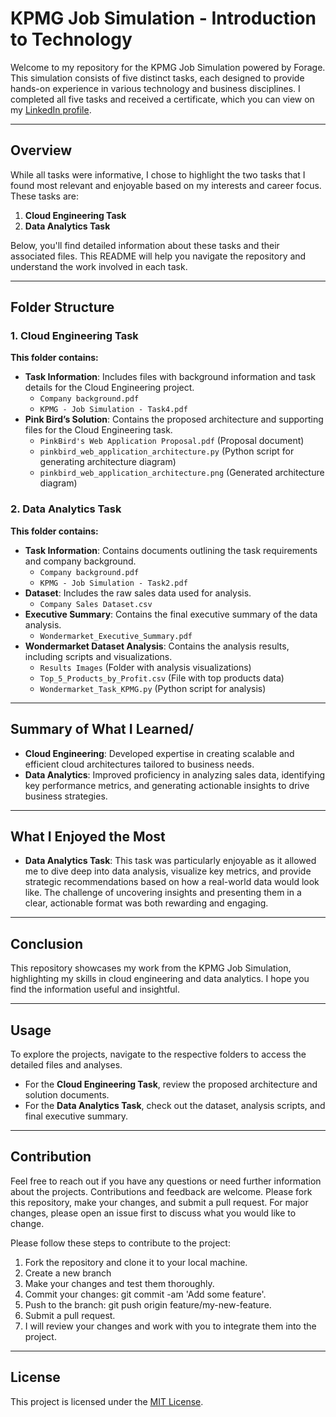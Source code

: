 # KPMG Job Simulation - Introduction to Technology

Welcome to my repository for the KPMG Job Simulation powered by Forage. This simulation consists of five distinct tasks, each designed to provide hands-on experience in various technology and business disciplines. I completed all five tasks and received a certificate, which you can view on my [LinkedIn profile](https://www.linkedin.com/in/farah-ibrar-a013b51a9/).

---

## Overview

While all tasks were informative, I chose to highlight the two tasks that I found most relevant and enjoyable based on my interests and career focus. These tasks are:

1. **Cloud Engineering Task**
2. **Data Analytics Task**

Below, you'll find detailed information about these tasks and their associated files. This README will help you navigate the repository and understand the work involved in each task.

---

## Folder Structure

### 1. Cloud Engineering Task

**This folder contains:**

- **Task Information**: Includes files with background information and task details for the Cloud Engineering project.
  - `Company background.pdf`
  - `KPMG - Job Simulation - Task4.pdf`
- **Pink Bird’s Solution**: Contains the proposed architecture and supporting files for the Cloud Engineering task.
  - `PinkBird's Web Application Proposal.pdf` (Proposal document)
  - `pinkbird_web_application_architecture.py` (Python script for generating architecture diagram)
  - `pinkbird_web_application_architecture.png` (Generated architecture diagram)

### 2. Data Analytics Task

**This folder contains:**

- **Task Information**: Contains documents outlining the task requirements and company background.
  - `Company background.pdf`
  - `KPMG - Job Simulation - Task2.pdf`
- **Dataset**: Includes the raw sales data used for analysis.
  - `Company Sales Dataset.csv`
- **Executive Summary**: Contains the final executive summary of the data analysis.
  - `Wondermarket_Executive_Summary.pdf`
- **Wondermarket Dataset Analysis**: Contains the analysis results, including scripts and visualizations.
  - `Results Images` (Folder with analysis visualizations)
  - `Top_5_Products_by_Profit.csv` (File with top products data)
  - `Wondermarket_Task_KPMG.py` (Python script for analysis)

---

## Summary of What I Learned/

- **Cloud Engineering**: Developed expertise in creating scalable and efficient cloud architectures tailored to business needs.
- **Data Analytics**: Improved proficiency in analyzing sales data, identifying key performance metrics, and generating actionable insights to drive business strategies.

---

## What I Enjoyed the Most

- **Data Analytics Task**: This task was particularly enjoyable as it allowed me to dive deep into data analysis, visualize key metrics, and provide strategic recommendations based on how a real-world data would look like. The challenge of uncovering insights and presenting them in a clear, actionable format was both rewarding and engaging.

---

## Conclusion

This repository showcases my work from the KPMG Job Simulation, highlighting my skills in cloud engineering and data analytics. I hope you find the information useful and insightful.

---

## Usage

To explore the projects, navigate to the respective folders to access the detailed files and analyses. 

- For the **Cloud Engineering Task**, review the proposed architecture and solution documents.
- For the **Data Analytics Task**, check out the dataset, analysis scripts, and final executive summary.

---

## Contribution

Feel free to reach out if you have any questions or need further information about the projects. Contributions and feedback are welcome. Please fork this repository, make your changes, and submit a pull request. For major changes, please open an issue first to discuss what you would like to change.

Please follow these steps to contribute to the project:

1. Fork the repository and clone it to your local machine.
2. Create a new branch
3. Make your changes and test them thoroughly.
4. Commit your changes: git commit -am 'Add some feature'.
5. Push to the branch: git push origin feature/my-new-feature.
6. Submit a pull request.
7. I will review your changes and work with you to integrate them into the project.

---

## License

This project is licensed under the [MIT License](LICENSE).
